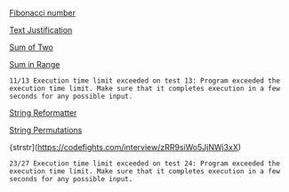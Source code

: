 [Fibonacci number](https://en.wikipedia.org/wiki/Fibonacci_number)

[Text Justification](https://codefights.com/interview/ibANT8ZGc3shACBRF)

[Sum of Two](https://codefights.com/interview/qAL6AiSejoJZRNyox)

[Sum in Range](https://codefights.com/interview/HMmEhePg2H6e7sCPo/description)

```11/13 Execution time limit exceeded on test 13: Program exceeded the execution time limit. Make sure that it completes execution in a few seconds for any possible input.```

[String Reformatter](https://codefights.com/interview/4e6LZSessGpKPx3uB)

[String Permutations](https://codefights.com/interview/fwMMv4mASRuhxPzcP)

{strstr](https://codefights.com/interview/zRR9siWo5JjNWj3xX)

```23/27 Execution time limit exceeded on test 24: Program exceeded the execution time limit. Make sure that it completes execution in a few seconds for any possible input.```